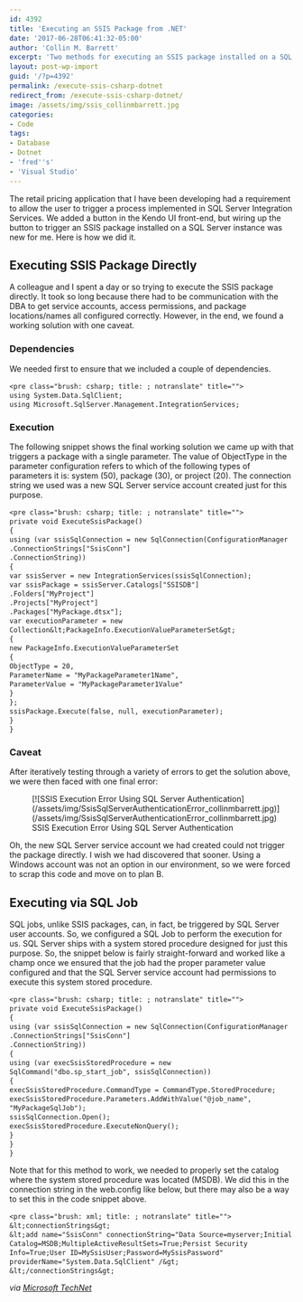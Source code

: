 ```yaml
---
id: 4392
title: 'Executing an SSIS Package from .NET'
date: '2017-06-28T06:41:32-05:00'
author: 'Collin M. Barrett'
excerpt: 'Two methods for executing an SSIS package installed on a SQL Server instance from a C#/.NET application.'
layout: post-wp-import
guid: '/?p=4392'
permalink: /execute-ssis-csharp-dotnet
redirect_from: /execute-ssis-csharp-dotnet/
image: /assets/img/ssis_collinmbarrett.jpg
categories:
- Code
tags:
- Database
- Dotnet
- 'fred''s'
- 'Visual Studio'
---
```


The retail pricing application that I have been developing had a requirement to allow the user to trigger a process
implemented in SQL Server Integration Services. We added a button in the Kendo UI front-end, but wiring up the button to
trigger an SSIS package installed on a SQL Server instance was new for me. Here is how we did it.

## Executing SSIS Package Directly

A colleague and I spent a day or so trying to execute the SSIS package directly. It took so long because there had to be
communication with the DBA to get service accounts, access permissions, and package locations/names all configured
correctly. However, in the end, we found a working solution with one caveat.

### Dependencies

We needed first to ensure that we included a couple of dependencies.

```
<pre class="brush: csharp; title: ; notranslate" title="">
using System.Data.SqlClient;
using Microsoft.SqlServer.Management.IntegrationServices;
```

### Execution

The following snippet shows the final working solution we came up with that triggers a package with a single parameter. The value of ObjectType in the parameter configuration refers to which of the following types of parameters it is: system (50), package (30), or project (20). The connection string we used was a new SQL Server service account created just for this purpose.

```
<pre class="brush: csharp; title: ; notranslate" title="">
private void ExecuteSsisPackage()
{
using (var ssisSqlConnection = new SqlConnection(ConfigurationManager
.ConnectionStrings["SsisConn"]
.ConnectionString))
{
var ssisServer = new IntegrationServices(ssisSqlConnection);
var ssisPackage = ssisServer.Catalogs["SSISDB"]
.Folders["MyProject"]
.Projects["MyProject"]
.Packages["MyPackage.dtsx"];
var executionParameter = new Collection&lt;PackageInfo.ExecutionValueParameterSet&gt;
{
new PackageInfo.ExecutionValueParameterSet
{
ObjectType = 20,
ParameterName = "MyPackageParameter1Name",
ParameterValue = "MyPackageParameter1Value"
}
};
ssisPackage.Execute(false, null, executionParameter);
}
}
```

### Caveat

After iteratively testing through a variety of errors to get the solution above, we were then faced with one final error:

<figure aria-describedby="caption-attachment-4400" class="wp-caption aligncenter" id="attachment_4400" style="width: 790px">[![SSIS Execution Error Using SQL Server Authentication](/assets/img/SsisSqlServerAuthenticationError_collinmbarrett.jpg)](/assets/img/SsisSqlServerAuthenticationError_collinmbarrett.jpg)<figcaption class="wp-caption-text" id="caption-attachment-4400">SSIS Execution Error Using SQL Server Authentication</figcaption></figure>

Oh, the new SQL Server service account we had created could not trigger the package directly. I wish we had discovered that sooner. Using a Windows account was not an option in our environment, so we were forced to scrap this code and move on to plan B.

## Executing via SQL Job

SQL jobs, unlike SSIS packages, can, in fact, be triggered by SQL Server user accounts. So, we configured a SQL Job to perform the execution for us. SQL Server ships with a system stored procedure designed for just this purpose. So, the snippet below is fairly straight-forward and worked like a champ once we ensured that the job had the proper parameter value configured and that the SQL Server service account had permissions to execute this system stored procedure.

```
<pre class="brush: csharp; title: ; notranslate" title="">
private void ExecuteSsisPackage()
{
using (var ssisSqlConnection = new SqlConnection(ConfigurationManager
.ConnectionStrings["SsisConn"]
.ConnectionString))
{
using (var execSsisStoredProcedure = new SqlCommand("dbo.sp_start_job", ssisSqlConnection))
{
execSsisStoredProcedure.CommandType = CommandType.StoredProcedure;
execSsisStoredProcedure.Parameters.AddWithValue("@job_name", "MyPackageSqlJob");
ssisSqlConnection.Open();
execSsisStoredProcedure.ExecuteNonQuery();
}
}
}
```

Note that for this method to work, we needed to properly set the catalog where the system stored procedure was located (MSDB). We did this in the connection string in the web.config like below, but there may also be a way to set this in the code snippet above.

```
<pre class="brush: xml; title: ; notranslate" title="">
&lt;connectionStrings&gt;
&lt;add name="SsisConn" connectionString="Data Source=myserver;Initial Catalog=MSDB;MultipleActiveResultSets=True;Persist Security Info=True;User ID=MySsisUser;Password=MySsisPassword" providerName="System.Data.SqlClient" /&gt;
&lt;/connectionStrings&gt;
```

*via [Microsoft TechNet](https://social.technet.microsoft.com/wiki/contents/articles/21978.execute-ssis-2012-package-with-parameters-via-net.aspx)*